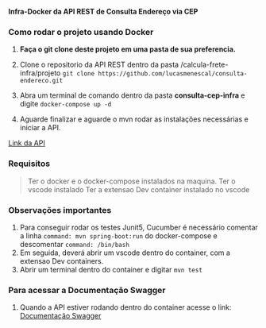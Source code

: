 **Infra-Docker da API REST de Consulta Endereço via CEP**

### Como rodar o projeto usando Docker
1. **Faça o git clone deste projeto em uma pasta de sua preferencia.**
2. Clone o repositorio da API REST dentro da pasta /calcula-frete-infra/projeto
  `git clone https://github.com/lucasmenescal/consulta-endereco.git`

3. Abra um terminal de comando dentro da pasta **consulta-cep-infra** e digite
`docker-compose up -d`
4. Aguarde finalizar e aguarde o mvn rodar as instalações necessárias e iniciar a API.


[Link da API](https://github.com/lucasmenescal/consulta-endereco)


### Requisitos
> Ter o docker e o docker-compose instalados na maquina.
> Ter o vscode instalado
> Ter a extensao Dev container instalado no vscode

### Observações importantes
1. Para conseguir rodar os testes Junit5, Cucumber é necessário comentar a linha `command: mvn spring-boot:run` do docker-compose e descomentar `command: /bin/bash`
2. Em seguida, deverá abrir um vscode dentro do container, com a extensao Dev containers.
3. Abrir um terminal dentro do container e digitar `mvn test`

### Para acessar a Documentação Swagger
1. Quando a API estiver rodando dentro do container acesse o link:
[Documentação Swagger](http://localhost:8080/swagger-ui/index.html)